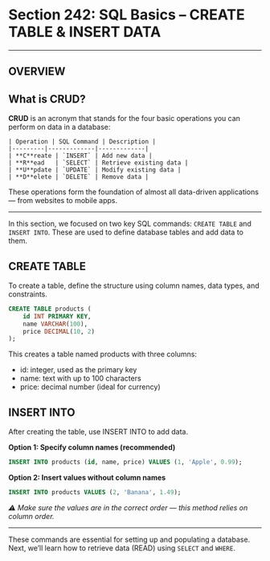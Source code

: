 # Section 242: SQL Basics – CREATE TABLE & INSERT DATA
---
## OVERVIEW
## What is CRUD?

**CRUD** is an acronym that stands for the four basic operations you can perform on data in a database:

```
| Operation | SQL Command | Description |
|---------|-------------|-------------|
| **C**reate | `INSERT` | Add new data |
| **R**ead   | `SELECT` | Retrieve existing data |
| **U**pdate | `UPDATE` | Modify existing data |
| **D**elete | `DELETE` | Remove data |
```

These operations form the foundation of almost all data-driven applications — from websites to mobile apps.

---

In this section, we focused on two key SQL commands:
`CREATE TABLE` and `INSERT INTO`.
These are used to define database tables and add data to them.

## CREATE TABLE

To create a table, define the structure using column names, data types, and constraints.

```sql
CREATE TABLE products (
    id INT PRIMARY KEY,
    name VARCHAR(100),
    price DECIMAL(10, 2)
);
```

This creates a table named products with three columns:

- id: integer, used as the primary key
- name: text with up to 100 characters
- price: decimal number (ideal for currency)

## INSERT INTO

After creating the table, use INSERT INTO to add data.

**Option 1: Specify column names (recommended)**

```sql
INSERT INTO products (id, name, price) VALUES (1, 'Apple', 0.99);
```

**Option 2: Insert values without column names**

```sql
INSERT INTO products VALUES (2, 'Banana', 1.49);
```
*⚠️ Make sure the values are in the correct order — this method relies on column order.*

---

These commands are essential for setting up and populating a database.
Next, we’ll learn how to retrieve data (READ) using `SELECT` and `WHERE`.
